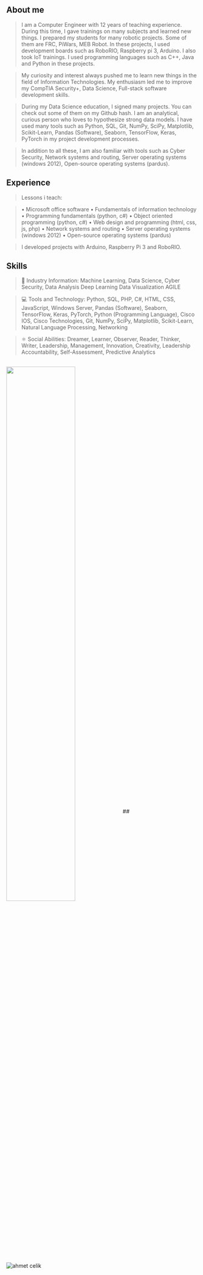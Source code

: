 ## About me 

> I am a Computer Engineer with 12 years of teaching experience. During this time, I gave trainings on many subjects and learned new things. I prepared my students for many robotic projects. Some of them are FRC, PiWars, MEB Robot. In these projects, I used development boards such as RoboRIO, Raspberry pi 3, Arduino. I also took IoT trainings. I used programming languages such as C++, Java and Python in these projects.

> My curiosity and interest always pushed me to learn new things in the field of Information Technologies. My enthusiasm led me to improve my CompTIA Security+, Data Science, Full-stack software development skills.

> During my Data Science education, I signed many projects. You can check out some of them on my Github hash. I am an analytical, curious person who loves to hypothesize strong data models. I have used many tools such as Python, SQL, Git, NumPy, SciPy, Matplotlib, Scikit-Learn, Pandas (Software), Seaborn, TensorFlow, Keras, PyTorch in my project development processes.

> In addition to all these, I am also familiar with tools such as Cyber Security, Network systems and routing, Server operating systems (windows 2012), Open-source operating systems (pardus).

## Experience

> Lessons i teach:

> • Microsoft office software
> • Fundamentals of information technology
> • Programming fundamentals (python, c#)
> • Object oriented programming (python, c#)
> • Web design and programming (html, css, js, php)
> • Network systems and routing
> • Server operating systems (windows 2012)
> • Open-source operating systems (pardus)

> I developed projects with Arduino, Raspberry Pi 3 and RoboRIO.

## Skills

> 📱 Industry Information:
 Machine Learning, Data Science, Cyber 
 Security, Data Analysis Deep Learning Data 
 Visualization AGILE 

> 💻 Tools and Technology:
 Python, SQL, PHP, C#, HTML, CSS, 
 JavaScript, Windows Server, Pandas 
 (Software), Seaborn, TensorFlow, Keras, 
 PyTorch, Python (Programming Language), 
 Cisco IOS, Cisco Technologies, Git, NumPy, 
 SciPy, Matplotlib, Scikit-Learn, Natural 
 Language Processing, Networking

> ⚛ Social Abilities:
 Dreamer, Learner, Observer, Reader, 
 Thinker, Writer, Leadership, Management, 
 Innovation, Creativity, Leadership 
 Accountability, Self-Assessment, Predictive Analytics

##
<img src="https://github-readme-stats.vercel.app/api?username=ahmedclk&show_icons=true&theme=dracula" align='center' width="60%">
##
<p align="left"> <img src="https://komarev.com/ghpvc/?username=ahmedclk" alt="ahmet celik" /> </p>
